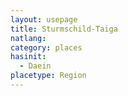 ```yaml
---
layout: usepage
title: Sturmschild-Taiga
natlang:
category: places
hasinit:
  - Daein
placetype: Region
---
```

